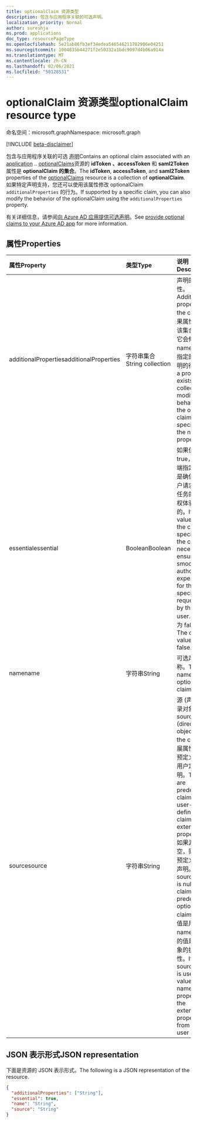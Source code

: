 ```yaml
---
title: optionalClaim 资源类型
description: 包含与应用程序关联的可选声明。
localization_priority: Normal
author: sureshja
ms.prod: applications
doc_type: resourcePageType
ms.openlocfilehash: 5e21ab86fb3ef34edea546546211782906e04251
ms.sourcegitcommit: 1004835b44271f2e50332a1bdc9097d4b06a914a
ms.translationtype: MT
ms.contentlocale: zh-CN
ms.lasthandoff: 02/06/2021
ms.locfileid: "50128531"
---
```

# <a name="optionalclaim-resource-type"></a><span data-ttu-id="8f45e-103">optionalClaim 资源类型</span><span class="sxs-lookup"><span data-stu-id="8f45e-103">optionalClaim resource type</span></span>

<span data-ttu-id="8f45e-104">命名空间：microsoft.graph</span><span class="sxs-lookup"><span data-stu-id="8f45e-104">Namespace: microsoft.graph</span></span>

[!INCLUDE [beta-disclaimer](../../includes/beta-disclaimer.md)]

<span data-ttu-id="8f45e-105">包含与应用程序关联的可选 [声明](application.md)</span><span class="sxs-lookup"><span data-stu-id="8f45e-105">Contains an optional claim associated with an [application](application.md)</span></span> <!-- or a service principal --><span data-ttu-id="8f45e-106">.</span><span class="sxs-lookup"><span data-stu-id="8f45e-106">.</span></span> <span data-ttu-id="8f45e-107">[optionalClaims](optionalclaims.md)资源的 **idToken** **、accessToken** 和 **saml2Token** 属性是 **optionalClaim 的集合**。</span><span class="sxs-lookup"><span data-stu-id="8f45e-107">The **idToken**, **accessToken**, and **saml2Token** properties of the [optionalClaims](optionalclaims.md) resource is a collection of **optionalClaim**.</span></span> <span data-ttu-id="8f45e-108">如果特定声明支持，您还可以使用该属性修改 optionalClaim `additionalProperties` 的行为。</span><span class="sxs-lookup"><span data-stu-id="8f45e-108">If supported by a specific claim, you can also modify the behavior of the optionalClaim using the `additionalProperties` property.</span></span> 

<span data-ttu-id="8f45e-109">有关详细信息，请参阅[向 Azure AD 应用提供可选声明](/azure/active-directory/develop/active-directory-optional-claims)。</span><span class="sxs-lookup"><span data-stu-id="8f45e-109">See [provide optional claims to your Azure AD app](/azure/active-directory/develop/active-directory-optional-claims) for more information.</span></span>

## <a name="properties"></a><span data-ttu-id="8f45e-110">属性</span><span class="sxs-lookup"><span data-stu-id="8f45e-110">Properties</span></span>

| <span data-ttu-id="8f45e-111">属性</span><span class="sxs-lookup"><span data-stu-id="8f45e-111">Property</span></span>     | <span data-ttu-id="8f45e-112">类型</span><span class="sxs-lookup"><span data-stu-id="8f45e-112">Type</span></span>        | <span data-ttu-id="8f45e-113">说明</span><span class="sxs-lookup"><span data-stu-id="8f45e-113">Description</span></span> |
|:-------------|:------------|:------------|
|<span data-ttu-id="8f45e-114">additionalProperties</span><span class="sxs-lookup"><span data-stu-id="8f45e-114">additionalProperties</span></span>|<span data-ttu-id="8f45e-115">字符串集合</span><span class="sxs-lookup"><span data-stu-id="8f45e-115">String collection</span></span>| <span data-ttu-id="8f45e-116">声明的其他属性。</span><span class="sxs-lookup"><span data-stu-id="8f45e-116">Additional properties of the claim.</span></span> <span data-ttu-id="8f45e-117">如果属性存在于该集合中，则它会修改在 name 属性中指定的可选声明的行为。</span><span class="sxs-lookup"><span data-stu-id="8f45e-117">If a property exists in this collection, it modifies the behavior of the optional claim specified in the name property.</span></span> |
|<span data-ttu-id="8f45e-118">essential</span><span class="sxs-lookup"><span data-stu-id="8f45e-118">essential</span></span>|<span data-ttu-id="8f45e-119">Boolean</span><span class="sxs-lookup"><span data-stu-id="8f45e-119">Boolean</span></span>| <span data-ttu-id="8f45e-120">如果值为 true，则客户端指定的声明是确保最终用户请求的特定任务的流畅授权体验所必需的。</span><span class="sxs-lookup"><span data-stu-id="8f45e-120">If the value is true, the claim specified by the client is necessary to ensure a smooth authorization experience for the specific task requested by the end user.</span></span> <span data-ttu-id="8f45e-121">默认值为 false。</span><span class="sxs-lookup"><span data-stu-id="8f45e-121">The default value is false.</span></span>|
|<span data-ttu-id="8f45e-122">name</span><span class="sxs-lookup"><span data-stu-id="8f45e-122">name</span></span>|<span data-ttu-id="8f45e-123">字符串</span><span class="sxs-lookup"><span data-stu-id="8f45e-123">String</span></span>| <span data-ttu-id="8f45e-124">可选声明的名称。</span><span class="sxs-lookup"><span data-stu-id="8f45e-124">The name of the optional claim.</span></span> |
|<span data-ttu-id="8f45e-125">source</span><span class="sxs-lookup"><span data-stu-id="8f45e-125">source</span></span>|<span data-ttu-id="8f45e-126">字符串</span><span class="sxs-lookup"><span data-stu-id="8f45e-126">String</span></span>| <span data-ttu-id="8f45e-127">源 (声明) 目录对象。</span><span class="sxs-lookup"><span data-stu-id="8f45e-127">The source (directory object) of the claim.</span></span> <span data-ttu-id="8f45e-128">扩展属性中具有预定义声明和用户定义的声明。</span><span class="sxs-lookup"><span data-stu-id="8f45e-128">There are predefined claims and user-defined claims from extension properties.</span></span> <span data-ttu-id="8f45e-129">如果源值为空，则声明是预定义的可选声明。</span><span class="sxs-lookup"><span data-stu-id="8f45e-129">If the source value is null, the claim is a predefined optional claim.</span></span> <span data-ttu-id="8f45e-130">如果源值是用户，则 name 属性中的值是用户对象的扩展属性。</span><span class="sxs-lookup"><span data-stu-id="8f45e-130">If the source value is user, the value in the name property is the extension property from the user object.</span></span> |

## <a name="json-representation"></a><span data-ttu-id="8f45e-131">JSON 表示形式</span><span class="sxs-lookup"><span data-stu-id="8f45e-131">JSON representation</span></span>

<span data-ttu-id="8f45e-132">下面是资源的 JSON 表示形式。</span><span class="sxs-lookup"><span data-stu-id="8f45e-132">The following is a JSON representation of the resource.</span></span>

<!-- {
  "blockType": "resource",
  "optionalProperties": [

  ],
  "@odata.type": "microsoft.graph.optionalClaim",
  "baseType": null
}-->

```json
{
  "additionalProperties": ["String"],
  "essential": true,
  "name": "String",
  "source": "String"
}
```

<!-- uuid: 16cd6b66-4b1a-43a1-adaf-3a886856ed98
2019-02-04 14:57:30 UTC -->
<!-- {
  "type": "#page.annotation",
  "description": "optionalClaim resource",
  "keywords": "",
  "section": "documentation",
  "tocPath": ""
}-->
